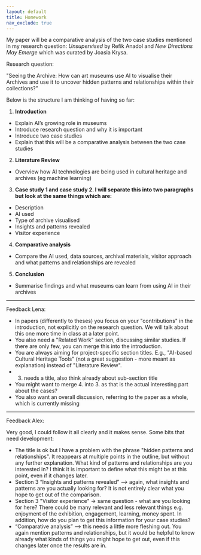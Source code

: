 ```yaml
---
layout: default
title: Homework
nav_exclude: true
---
```


My paper will be a comparative analysis of the two case studies mentioned in my research question: *Unsupervised* by Refik Anadol and *New Directions May Emerge* which was curated by Joasia Krysa.

Research question:

"Seeing the Archive: How can art museums use AI to visualise their Archives and use it to uncover hidden patterns and relationships within their collections?”

Below is the structure I am thinking of having so far:

1. **Introduction** 
- Explain AI’s growing role in museums
- Introduce research question and why it is important
- Introduce two case studies
- Explain that this will be a comparative analysis between the two case studies

2. **Literature Review**
- Overview how AI technologies are being used in cultural heritage and archives (eg machine learning)

3. **Case study 1 and case study 2. I will separate this into two paragraphs but look at the same things which are:**
- Description
- AI used
- Type of archive visualised
- Insights and patterns revealed
- Visitor experience

4. **Comparative analysis**
- Compare the AI used, data sources, archival materials, visitor approach and what patterns and relationships are revealed

5. **Conclusion** 
- Summarise findings and what museums can learn from using AI in their archives


   
---
Feedback Lena:
* In papers (differently to theses) you focus on your "contributions" in the introduction, not explicitly on the research question. We will talk about this one more time in class at a later point.
* You also need a "Related Work" section, discussing similar studies. If there are only few, you can merge this into the introduction.
* You are always aiming for project-specific section titles. E.g., "AI-based Cultural Heritage Tools" (not a great suggestion - more meant as explanation) instead of "Literature Review".
* 3. needs a title, also think already about sub-section title
* You might want to merge 4. into 3. as that is the actual interesting part about the cases?
* You also want an overall discussion, referring to the paper as a whole, which is currently missing

---
Feedback Alex:  

Very good, I could follow it all clearly and it makes sense. Some bits that need development:
- The title is ok but I have a problem with the phrase "hidden patterns and relationships". It reappears at multiple points in the outline, but without any further explanation. What kind of patterns and relationships are you interested in? I think it is important to define what this might be at this point, even if it changes later.  
- Section 3 “Insights and patterns revealed” —> again, what insights and patterns are you actually looking for? It is not entirely clear what you hope to get out of the comparison.  
- Section 3 "Visitor experience" -> same question - what are you looking for here? There could be many relevant and less relevant things e.g. enjoyment of the exhibition, engagement, learning, money spent. In addition, how do you plan to get this information for your case studies?  
- “Comparative analysis” —> this needs a little more fleshing out. You again mention patterns and relationships, but it would be helpful to know already what kinds of things you might hope to get out, even if this changes later once the results are in.  
